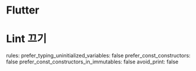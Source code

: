 # Flutter

#

# Lint 끄기

  rules:
    prefer_typing_uninitialized_variables: false
    prefer_const_constructors: false
    prefer_const_constructors_in_immutables: false
    avoid_print: false
